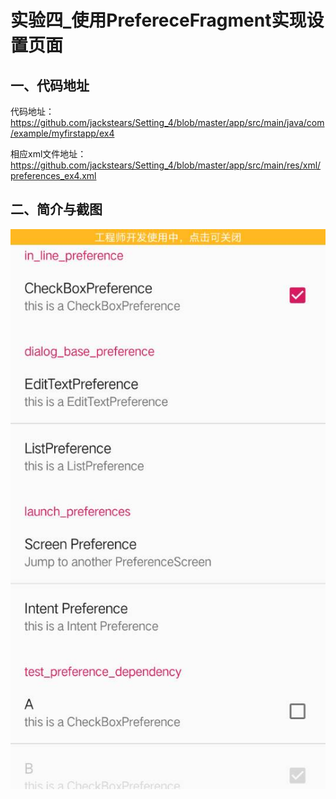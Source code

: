 # 实验四_使用PrefereceFragment实现设置页面 

## 一、代码地址

代码地址：https://github.com/jackstears/Setting_4/blob/master/app/src/main/java/com/example/myfirstapp/ex4



相应xml文件地址：https://github.com/jackstears/Setting_4/blob/master/app/src/main/res/xml/preferences_ex4.xml



## 二、简介与截图

<img src="img/ex4_0.jpg" />
